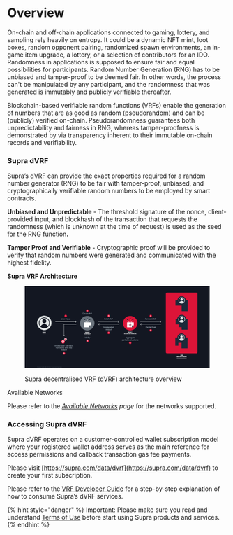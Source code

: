 # Overview

On-chain and off-chain applications connected to gaming, lottery, and sampling rely heavily on entropy. It could be a dynamic NFT mint, loot boxes, random opponent pairing, randomized spawn environments, an in-game item upgrade, a lottery, or a selection of contributors for an IDO. Randomness in applications is supposed to ensure fair and equal possibilities for participants. Random Number Generation (RNG) has to be unbiased and tamper-proof to be deemed fair. In other words, the process can't be manipulated by any participant, and the randomness that was generated is immutably and publicly verifiable thereafter.

Blockchain-based verifiable random functions (VRFs) enable the generation of numbers that are as good as random (pseudorandom) and can be (publicly) verified on-chain. Pseudorandomness guarantees both unpredictability and fairness in RNG, whereas tamper-proofness is demonstrated by via transparency inherent to their immutable on-chain records and verifiability.

### Supra dVRF

Supra’s dVRF can provide the exact properties required for a random number generator (RNG) to be fair with tamper-proof, unbiased, and cryptographically verifiable random numbers to be employed by smart contracts.

**Unbiased and Unpredictable** - The threshold signature of the nonce, client-provided input, and blockhash of the transaction that requests the randomness (which is unknown at the time of request) is used as the seed for the RNG functio&#x6E;**.**

**Tamper Proof and Verifiable** - Cryptographic proof will be provided to verify that random numbers were generated and communicated with the highest fidelity.

**Supra VRF Architecture**

<figure><img src=".gitbook/assets/SupraDVRF.png" alt=""><figcaption><p>Supra decentralised VRF (dVRF) architecture overview</p></figcaption></figure>

Available Networks

Please refer to the [_Available Networks_](./#available-networks) _page_ for the networks supported.

### Accessing Supra dVRF

Supra dVRF  operates on a customer-controlled wallet subscription model where your registered wallet address serves as the main reference for access permissions and callback transaction gas fee payments.

Please visit [https://supra.com/data/dvrf](https://supra.com/data/dvrf) to create your first subscription.&#x20;

Please refer to the [VRF Developer Guide](v2-guide.md) for a step-by-step explanation of how to consume Supra’s dVRF services.

{% hint style="danger" %}
Important: Please make sure you read and understand [Terms of Use](https://supra.com/terms-of-use/) before start using Supra products and services.
{% endhint %}
